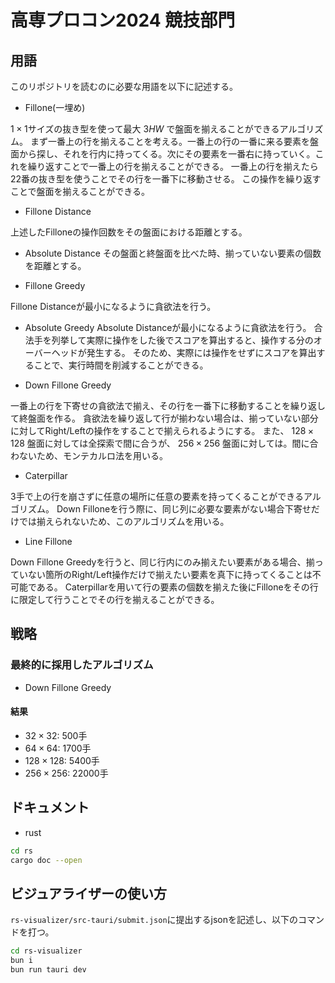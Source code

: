 # 高専プロコン2024 競技部門

## 用語
このリポジトリを読むのに必要な用語を以下に記述する。

- Fillone(一埋め)

$1 \times 1$サイズの抜き型を使って最大 $3HW$ で盤面を揃えることができるアルゴリズム。
まず一番上の行を揃えることを考える。一番上の行の一番に来る要素を盤面から探し、それを行内に持ってくる。次にその要素を一番右に持っていく。これを繰り返すことで一番上の行を揃えることができる。
一番上の行を揃えたら22番の抜き型を使うことでその行を一番下に移動させる。
この操作を繰り返すことで盤面を揃えることができる。

- Fillone Distance

上述したFilloneの操作回数をその盤面における距離とする。
- Absolute Distance
その盤面と終盤面を比べた時、揃っていない要素の個数を距離とする。

- Fillone Greedy

Fillone Distanceが最小になるように貪欲法を行う。
- Absolute Greedy
Absolute Distanceが最小になるように貪欲法を行う。
合法手を列挙して実際に操作をした後でスコアを算出すると、操作する分のオーバーヘッドが発生する。
そのため、実際には操作をせずにスコアを算出することで、実行時間を削減することができる。

- Down Fillone Greedy

一番上の行を下寄せの貪欲法で揃え、その行を一番下に移動することを繰り返して終盤面を作る。
貪欲法を繰り返して行が揃わない場合は、揃っていない部分に対してRight/Leftの操作をすることで揃えられるようにする。
また、 $128 \times 128$ 盤面に対しては全探索で間に合うが、 $256 \times 256$ 盤面に対しては。間に合わないため、モンテカルロ法を用いる。

- Caterpillar

3手で上の行を崩さずに任意の場所に任意の要素を持ってくることができるアルゴリズム。
Down Filloneを行う際に、同じ列に必要な要素がない場合下寄せだけでは揃えられないため、このアルゴリズムを用いる。

- Line Fillone

Down Fillone Greedyを行うと、同じ行内にのみ揃えたい要素がある場合、揃っていない箇所のRight/Left操作だけで揃えたい要素を真下に持ってくることは不可能である。
Caterpillarを用いて行の要素の個数を揃えた後にFilloneをその行に限定して行うことでその行を揃えることができる。

## 戦略
### 最終的に採用したアルゴリズム

- Down Fillone Greedy

#### 結果
- $32 \times 32$: $500$手
- $64 \times 64$: $1700$手
- $128 \times 128$: $5400$手
- $256 \times 256$: $22000$手

## ドキュメント

- rust
```bash
cd rs
cargo doc --open
```

## ビジュアライザーの使い方

`rs-visualizer/src-tauri/submit.json`に提出するjsonを記述し、以下のコマンドを打つ。

```bash
cd rs-visualizer
bun i
bun run tauri dev
```

